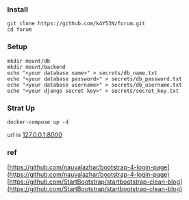 ### Install

```
git clone https://github.com/k4Y53N/forum.git
cd forum
```

### Setup
```
mkdir mount/db
mkdir mount/backend
echo "<your database name>" > secrets/db_name.txt
echo "<your database password>" > secrets/db_password.txt
echo "<your database username>" > secrets/db_username.txt
echo "<your django secret key>" > secrets/secret_key.txt
```

### Strat Up
```
docker-compose up -d
```
url is [127.0.0.1:8000](127.0.0.1:8000)


### ref
[https://github.com/nauvalazhar/bootstrap-4-login-page](https://github.com/nauvalazhar/bootstrap-4-login-page)  
[https://github.com/StartBootstrap/startbootstrap-clean-blog](https://github.com/StartBootstrap/startbootstrap-clean-blog)